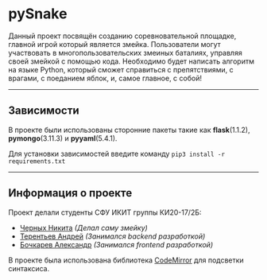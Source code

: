 # pySnake

Данный проект посвящён созданию соревновательной площадке, главной игрой который является змейка. Пользователи могут участвовать в многопользовательских змеиных баталиях, управляя своей змейкой с помощью кода. Необходимо будет написать алгоритм на языке Python, который сможет справиться с препятствиями, с врагами, с поеданием яблок, и, самое главное, с собой!

---
## Зависимости
В проекте были использованы сторонние пакеты такие как 
**flask**(1.1.2), **pymongo**(3.11.3) и **pyyaml**(5.4.1).

Для установки зависимостей введите команду `pip3 install -r requirements.txt`


---
## Информация о проекте

Проект делали студенты СФУ ИКИТ группы КИ20-17/2Б:
- [Черных Никита](https://github.com/Chevik08) _(Делал саму змейку)_
- [Терентьев Андрей](https://github.com/qpexlegendary) _(Занимался backend разработкой)_
- [Бочкарев Александр](https://github.com/AlexandarViWE) _(Занимался frontend разработкой)_

В проекте была использована библиотека [CodeMirror](https://codemirror.net/) для подсветки синтаксиса.
